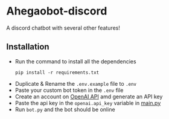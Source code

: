 # Ahegaobot-discord
A discord chatbot with several other features!

## Installation
- Run the command to install all the dependencies
  ```
  pip install -r requirements.txt
  ```
- Duplicate & Rename the `.env.example` file to `.env`
- Paste your custom bot token in the `.env` file
- Create an account on [OpenAI API](https://openai.com/api/) amd generate an API key
- Paste the api key in the `openai.api_key` variable in [main.py](main.py)
- Run `bot.py` and the bot should be online


